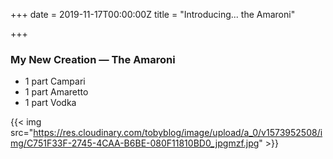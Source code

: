 +++
date = 2019-11-17T00:00:00Z
title = "Introducing... the Amaroni"

+++
### My New Creation — The Amaroni

* 1 part Campari
* 1 part Amaretto
* 1 part Vodka

{{< img 
        src="https://res.cloudinary.com/tobyblog/image/upload/a_0/v1573952508/img/C751F33F-2745-4CAA-B6BE-080F11810BD0_jpgmzf.jpg" >}}